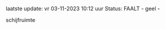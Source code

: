 laatste update: 
vr 03-11-2023 10:12   uur 
Status: FAALT - geel - 
<div class="service Y">schijfruimte</div>